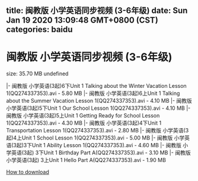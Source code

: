 
title: 闽教版 小学英语同步视频 (3-6年级)
date: Sun Jan 19 2020 13:09:48 GMT+0800 (CST)    
categories: baidu
---

# 闽教版 小学英语同步视频 (3-6年级)
size: 35.70 MB
 undefined
 
|- 闽教版 小学英语(3起)6下Unit 1 Talking about the Winter Vacation Lesson 1(QQ274337353).avi - 5.80 MB
|- 闽教版 小学英语(3起)6上Unit 1 Talking about the Summer Vacation Lesson 1(QQ274337353).avi - 4.10 MB
|- 闽教版 小学英语(3起)5下Unit 1 Our School Lesson 1(QQ274337353).avi - 4.10 MB
|- 闽教版 小学英语(3起)5上Unit 1 Getting Ready for School Lesson 1(QQ274337353).avi - 4.30 MB
|- 闽教版 小学英语(3起)4下Unit 1 Transportation Lesson 1(QQ274337353).avi - 2.80 MB
|- 闽教版 小学英语(3起)4上Unit 1 School Lesson 1(QQ274337353).avi - 5.00 MB
|- 闽教版 小学英语(3起)3下Unit 1 Ability Lesson 1(QQ274337353).avi - 4.60 MB
|- 闽教版 小学英语(3起) 3下Unit 1 Birthday Part A(QQ274337353).avi - 3.10 MB
|- 闽教版 小学英语(3起) 3上Unit 1 Hello Part A(QQ274337353).avi - 1.90 MB

[How to download](https://bpcam.bemobtrk.com/go/2ceec3aa-1ca2-46d6-b9ff-aaa5c184517c?jno=317)
